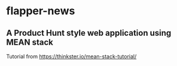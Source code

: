 # flapper-news
A Product Hunt style web application using MEAN stack
-----
Tutorial from https://thinkster.io/mean-stack-tutorial/
